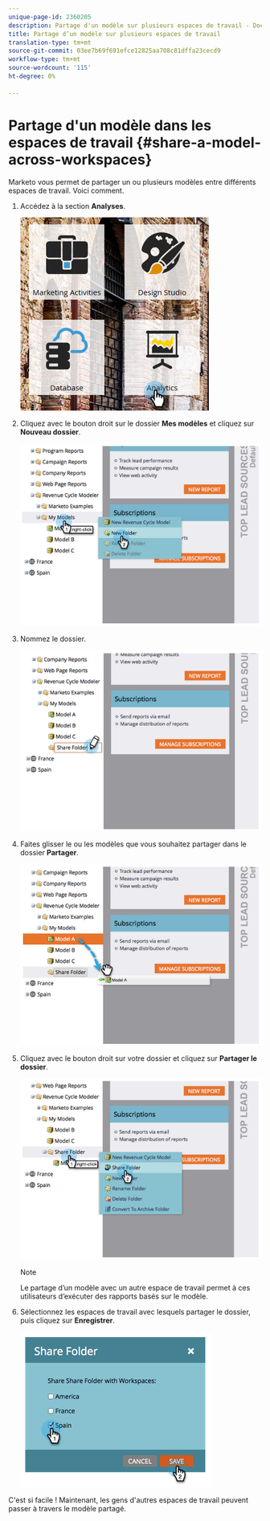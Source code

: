 ```yaml
---
unique-page-id: 2360205
description: Partage d'un modèle sur plusieurs espaces de travail - Documents marketing - Documentation du produit
title: Partage d’un modèle sur plusieurs espaces de travail
translation-type: tm+mt
source-git-commit: 03ee7b69f691efce12825aa708c81dffa23cecd9
workflow-type: tm+mt
source-wordcount: '115'
ht-degree: 0%

---
```



# Partage d&#39;un modèle dans les espaces de travail {#share-a-model-across-workspaces}

Marketo vous permet de partager un ou plusieurs modèles entre différents espaces de travail. Voici comment.

1. Accédez à la section **Analyses**.

   ![](assets/analytics.png)

1. Cliquez avec le bouton droit sur le dossier **Mes modèles** et cliquez sur **Nouveau dossier**.

   ![](assets/image2014-10-3-14-3a5-3a23.png)

1. Nommez le dossier.

   ![](assets/image2014-10-3-14-3a5-3a38.png)

1. Faites glisser le ou les modèles que vous souhaitez partager dans le dossier **Partager**.

   ![](assets/image2014-10-3-14-3a5-3a52.png)

1. Cliquez avec le bouton droit sur votre dossier et cliquez sur **Partager le dossier**.

   ![](assets/image2014-10-3-14-3a6-3a9.png)

   >[!NOTE]
   >
   >Le partage d’un modèle avec un autre espace de travail permet à ces utilisateurs d’exécuter des rapports basés sur le modèle.

1. Sélectionnez les espaces de travail avec lesquels partager le dossier, puis cliquez sur **Enregistrer**.

   ![](assets/image2014-10-3-14-3a6-3a22.png)

C&#39;est si facile ! Maintenant, les gens d&#39;autres espaces de travail peuvent passer à travers le modèle partagé.
